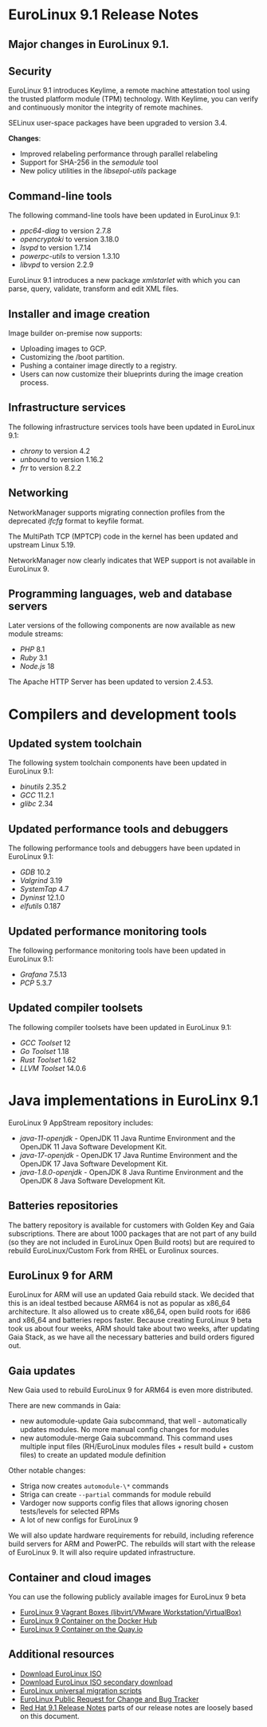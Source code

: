 # EuroLinux 9.1 Release Notes

## Major changes in EuroLinux 9.1.

## Security

EuroLinux 9.1 introduces Keylime, a remote machine attestation tool using the
trusted platform module (TPM) technology. With Keylime, you can verify and
continuously monitor the integrity of remote machines.

SELinux user-space packages have been upgraded to version 3.4. 

**Changes**:

- Improved relabeling performance through parallel relabeling
- Support for SHA-256 in the *semodule* tool
- New policy utilities in the *libsepol-utils* package

## Command-line tools

The following command-line tools have been updated in EuroLinux 9.1:

- *ppc64-diag* to version 2.7.8
- *opencryptoki* to version 3.18.0
- *lsvpd* to version 1.7.14
- *powerpc-utils* to version 1.3.10
- *libvpd* to version 2.2.9

EuroLinux 9.1 introduces a new package *xmlstarlet* with which you can
parse, query, validate, transform and edit XML files.

## Installer and image creation

Image builder on-premise now supports:

- Uploading images to GCP.
- Customizing the /boot partition.
- Pushing a container image directly to a registry.
- Users can now customize their blueprints during the image creation process.


## Infrastructure services

The following infrastructure services tools have been updated in EuroLinux
9.1:

- *chrony* to version 4.2
- *unbound* to version 1.16.2
- *frr* to version 8.2.2


## Networking

NetworkManager supports migrating connection profiles from the deprecated
*ifcfg* format to keyfile format.

The MultiPath TCP (MPTCP) code in the kernel has been updated and upstream
Linux 5.19.

NetworkManager now clearly indicates that WEP support is not available in
EuroLinux 9.

## Programming languages, web and database servers

Later versions of the following components are now available as new module
streams:

- *PHP* 8.1
- *Ruby* 3.1
- *Node.js* 18

The Apache HTTP Server has been updated to version 2.4.53.

# Compilers and development tools

## Updated system toolchain

The following system toolchain components have been updated in EuroLinux 9.1:

- *binutils* 2.35.2
- *GCC* 11.2.1
- *glibc* 2.34

## Updated performance tools and debuggers

The following performance tools and debuggers have been updated in EuroLinux
9.1:

- *GDB* 10.2
- *Valgrind* 3.19
- *SystemTap* 4.7
- *Dyninst* 12.1.0
- *elfutils* 0.187

## Updated performance monitoring tools

The following performance monitoring tools have been updated in EuroLinux 9.1:

- *Grafana* 7.5.13
- *PCP* 5.3.7

## Updated compiler toolsets

The following compiler toolsets have been updated in EuroLinux 9.1:

- *GCC Toolset* 12
- *Go Toolset* 1.18
- *Rust Toolset* 1.62
- *LLVM Toolset* 14.0.6

# Java implementations in EuroLinx 9.1

EuroLinux 9 AppStream repository includes:

- *java-11-openjdk* - OpenJDK 11 Java Runtime Environment and the OpenJDK 11
  Java Software Development Kit.
- *java-17-openjdk* - OpenJDK 17 Java Runtime Environment and the OpenJDK 17
  Java Software Development Kit.
- *java-1.8.0-openjdk* - OpenJDK 8 Java Runtime Environment and the OpenJDK 8
  Java Software Development Kit.


## Batteries repositories

The battery repository is available for customers with Golden Key and Gaia
subscriptions. There are about 1000 packages that are not part of any build (so
they are not included in EuroLinux Open Build roots) but are required to
rebuild EuroLinux/Custom Fork from RHEL or Eurolinux sources.

## EuroLinux 9 for ARM

EuroLinux for ARM will use an updated Gaia rebuild stack. We decided that this
is an ideal testbed because ARM64 is not as popular as x86_64 architecture. It
also allowed us to create x86_64, open build roots for i686 and x86_64 and
batteries repos faster. Because creating EuroLinux 9 beta took us about four
weeks, ARM should take about two weeks, after updating Gaia Stack, as we have
all the necessary batteries and build orders figured out.

## Gaia updates

New Gaia used to rebuild EuroLinux 9 for ARM64 is even more distributed.

There are new commands in Gaia:

- new automodule-update Gaia subcommand, that well - automatically updates
  modules. No more manual config changes for modules
- new automodule-merge Gaia subcommand. This command uses multiple input files
  (RH/EuroLinux modules files + result build + custom files) to create an updated
  module definition

Other notable changes:

- Striga now creates `automodule-\*` commands
- Striga can create `--partial` commands for module rebuild
- Vardoger now supports config files that allows ignoring chosen tests/levels
  for selected RPMs
- A lot of new configs for EuroLinux 9


We will also update hardware requirements for rebuild, including reference
build servers for ARM and PowerPC. The rebuilds will start with the release of
EuroLinux 9. It will also require updated infrastructure.

## Container and cloud images

You can use the following publicly available images for EuroLinux 9 beta

- [EuroLinux 9 Vagrant Boxes (libvirt/VMware Workstation/VirtualBox) ](https://app.vagrantup.com/eurolinux-vagrant/boxes/eurolinux-9)
- [EuroLinux 9 Container on the Docker Hub](https://hub.docker.com/r/eurolinux/eurolinux-9)
- [EuroLinux 9 Container on the Quay.io](https://quay.io/repository/eurolinux/eurolinux-9)

## Additional resources

- [Download EuroLinux ISO](https://fbi.cdn.euro-linux.com/isos/)
- [Download EuroLinux ISO secondary download](https://fbi2.cdn.euro-linux.com/isos/)
- [EuroLinux universal migration scripts](https://github.com/EuroLinux/eurolinux-migration-scripts)
- [EuroLinux Public Request for Change and Bug Tracker](https://github.com/EuroLinux/eurolinux-distro-bugs-and-rfc)
- [Red Hat 9.1
  Release Notes](https://access.redhat.com/documentation/en-us/red_hat_enterprise_linux/9/html/9.1_release_notes/index)
  parts of our release notes are loosely based on this document.

